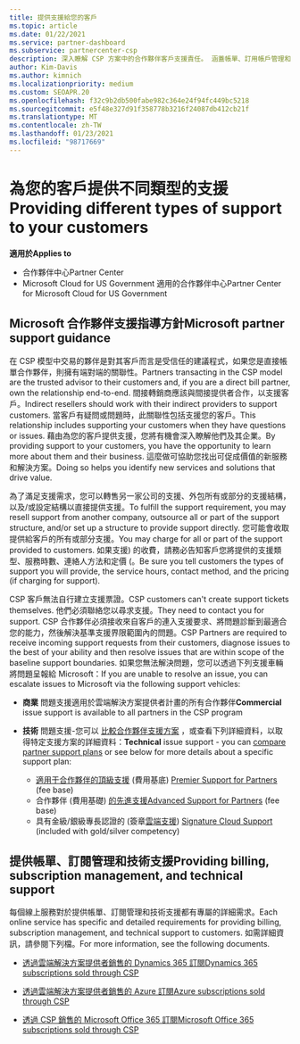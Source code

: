 ```yaml
---
title: 提供支援給您的客戶
ms.topic: article
ms.date: 01/22/2021
ms.service: partner-dashboard
ms.subservice: partnercenter-csp
description: 深入瞭解 CSP 方案中的合作夥伴客戶支援責任。 涵蓋帳單、訂用帳戶管理和技術問題的支援。
author: Kim-Davis
ms.author: kimnich
ms.localizationpriority: medium
ms.custom: SEOAPR.20
ms.openlocfilehash: f32c9b2db500fabe982c364e24f94fc449bc5218
ms.sourcegitcommit: e5f48e327d91f358778b3216f24087db412cb21f
ms.translationtype: MT
ms.contentlocale: zh-TW
ms.lasthandoff: 01/23/2021
ms.locfileid: "98717669"
---
```

# <a name="providing-different-types-of-support-to-your-customers"></a><span data-ttu-id="b3c8c-104">為您的客戶提供不同類型的支援</span><span class="sxs-lookup"><span data-stu-id="b3c8c-104">Providing different types of support to your customers</span></span>

<span data-ttu-id="b3c8c-105">**適用於**</span><span class="sxs-lookup"><span data-stu-id="b3c8c-105">**Applies to**</span></span>

-  <span data-ttu-id="b3c8c-106">合作夥伴中心</span><span class="sxs-lookup"><span data-stu-id="b3c8c-106">Partner Center</span></span>
-  <span data-ttu-id="b3c8c-107">Microsoft Cloud for US Government 適用的合作夥伴中心</span><span class="sxs-lookup"><span data-stu-id="b3c8c-107">Partner Center for Microsoft Cloud for US Government</span></span>


## <a name="microsoft-partner-support-guidance"></a><span data-ttu-id="b3c8c-108">Microsoft 合作夥伴支援指導方針</span><span class="sxs-lookup"><span data-stu-id="b3c8c-108">Microsoft partner support guidance</span></span>

<span data-ttu-id="b3c8c-109">在 CSP 模型中交易的夥伴是對其客戶而言是受信任的建議程式，如果您是直接帳單合作夥伴，則擁有端對端的關聯性。</span><span class="sxs-lookup"><span data-stu-id="b3c8c-109">Partners transacting in the CSP model are the trusted advisor to their customers and, if you are a direct bill partner, own the relationship end-to-end.</span></span> <span data-ttu-id="b3c8c-110">間接轉銷商應該與間接提供者合作，以支援客戶。</span><span class="sxs-lookup"><span data-stu-id="b3c8c-110">Indirect resellers should work with their indirect providers to support customers.</span></span> <span data-ttu-id="b3c8c-111">當客戶有疑問或問題時，此關聯性包括支援您的客戶。</span><span class="sxs-lookup"><span data-stu-id="b3c8c-111">This relationship includes supporting your customers when they have questions or issues.</span></span> <span data-ttu-id="b3c8c-112">藉由為您的客戶提供支援，您將有機會深入瞭解他們及其企業。</span><span class="sxs-lookup"><span data-stu-id="b3c8c-112">By providing support to your customers, you have the opportunity to learn more about them and their business.</span></span> <span data-ttu-id="b3c8c-113">這麼做可協助您找出可促成價值的新服務和解決方案。</span><span class="sxs-lookup"><span data-stu-id="b3c8c-113">Doing so helps you identify new services and solutions that drive value.</span></span>

<span data-ttu-id="b3c8c-114">為了滿足支援需求，您可以轉售另一家公司的支援、外包所有或部分的支援結構，以及/或設定結構以直接提供支援。</span><span class="sxs-lookup"><span data-stu-id="b3c8c-114">To fulfill the support requirement, you may resell support from another company, outsource all or part of the support structure, and/or set up a structure to provide support directly.</span></span> <span data-ttu-id="b3c8c-115">您可能會收取提供給客戶的所有或部分支援。</span><span class="sxs-lookup"><span data-stu-id="b3c8c-115">You may charge for all or part of the support provided to customers.</span></span> <span data-ttu-id="b3c8c-116">如果支援) 的收費，請務必告知客戶您將提供的支援類型、服務時數、連絡人方法和定價 (。</span><span class="sxs-lookup"><span data-stu-id="b3c8c-116">Be sure you tell customers the types of support you will provide, the service hours, contact method, and the pricing (if charging for support).</span></span>

<span data-ttu-id="b3c8c-117">CSP 客戶無法自行建立支援票證。</span><span class="sxs-lookup"><span data-stu-id="b3c8c-117">CSP customers can't create support tickets themselves.</span></span> <span data-ttu-id="b3c8c-118">他們必須聯絡您以尋求支援。</span><span class="sxs-lookup"><span data-stu-id="b3c8c-118">They need to contact you for support.</span></span> <span data-ttu-id="b3c8c-119">CSP 合作夥伴必須接收來自客戶的連入支援要求、將問題診斷到最適合您的能力，然後解決基準支援界限範圍內的問題。</span><span class="sxs-lookup"><span data-stu-id="b3c8c-119">CSP Partners are required to receive incoming support requests from their customers, diagnose issues to the best of your ability and then resolve issues that are within scope of the baseline support boundaries.</span></span> <span data-ttu-id="b3c8c-120">如果您無法解決問題，您可以透過下列支援車輛將問題呈報給 Microsoft：</span><span class="sxs-lookup"><span data-stu-id="b3c8c-120">If you are unable to resolve an issue, you can escalate issues to Microsoft via the following support vehicles:</span></span>

- <span data-ttu-id="b3c8c-121">**商業** 問題支援適用於雲端解決方案提供者計畫的所有合作夥伴</span><span class="sxs-lookup"><span data-stu-id="b3c8c-121">**Commercial** issue support is available to all partners in the CSP program</span></span>

- <span data-ttu-id="b3c8c-122">**技術** 問題支援-您可以 [比較合作夥伴支援方案](https://partner.microsoft.com/support/partnersupport) ，或查看下列詳細資料，以取得特定支援方案的詳細資料：</span><span class="sxs-lookup"><span data-stu-id="b3c8c-122">**Technical** issue support - you can [compare partner support plans](https://partner.microsoft.com/support/partnersupport) or see below for more details about a specific support plan:</span></span>

  - <span data-ttu-id="b3c8c-123">[適用于合作夥伴的頂級支援](https://partner.microsoft.com/support/microsoft-services-premier-support) (費用基底) </span><span class="sxs-lookup"><span data-stu-id="b3c8c-123">[Premier Support for Partners](https://partner.microsoft.com/support/microsoft-services-premier-support) (fee base)</span></span>
  - <span data-ttu-id="b3c8c-124">合作夥伴 (費用基礎) [的先進支援](https://partner.microsoft.com/support/advanced-cloud-support)</span><span class="sxs-lookup"><span data-stu-id="b3c8c-124">[Advanced Support for Partners](https://partner.microsoft.com/support/advanced-cloud-support) (fee base)</span></span>
  - <span data-ttu-id="b3c8c-125">具有金級/銀級專長認證的 (簽章[雲端支援](https://docs.microsoft.com/partner-center/manage-your-partner-network-benefits)) </span><span class="sxs-lookup"><span data-stu-id="b3c8c-125">[Signature Cloud Support](https://docs.microsoft.com/partner-center/manage-your-partner-network-benefits) (included with gold/silver competency)</span></span>

## <a name="providing-billing-subscription-management-and-technical-support"></a><span data-ttu-id="b3c8c-126">提供帳單、訂閱管理和技術支援</span><span class="sxs-lookup"><span data-stu-id="b3c8c-126">Providing billing, subscription management, and technical support</span></span> 

<span data-ttu-id="b3c8c-127">每個線上服務對於提供帳單、訂閱管理和技術支援都有專屬的詳細需求。</span><span class="sxs-lookup"><span data-stu-id="b3c8c-127">Each online service has specific and detailed requirements for providing billing, subscription management, and technical support to customers.</span></span> <span data-ttu-id="b3c8c-128">如需詳細資訊，請參閱下列檔。</span><span class="sxs-lookup"><span data-stu-id="b3c8c-128">For more information, see the following documents.</span></span>

- [<span data-ttu-id="b3c8c-129">透過雲端解決方案提供者銷售的 Dynamics 365 訂閱</span><span class="sxs-lookup"><span data-stu-id="b3c8c-129">Dynamics 365 subscriptions sold through CSP</span></span>](https://www.microsoftpartnercommunity.com/t5/CSP/Microsoft-Partner-Support-Guidance/m-p/5262#M30)

- [<span data-ttu-id="b3c8c-130">透過雲端解決方案提供者銷售的 Azure 訂閱</span><span class="sxs-lookup"><span data-stu-id="b3c8c-130">Azure subscriptions sold through CSP</span></span>](https://www.microsoftpartnercommunity.com/t5/CSP/Microsoft-Partner-Support-Guidance/m-p/5263#M31)

- [<span data-ttu-id="b3c8c-131">透過 CSP 銷售的 Microsoft Office 365 訂閱</span><span class="sxs-lookup"><span data-stu-id="b3c8c-131">Microsoft Office 365 subscriptions sold through CSP</span></span>](https://www.microsoftpartnercommunity.com/t5/CSP/Microsoft-Partner-Support-Guidance/m-p/5264#M32)



 

 



